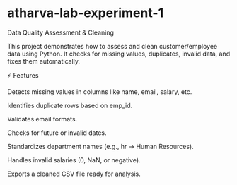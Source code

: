 # atharva-lab-experiment-1
 Data Quality Assessment & Cleaning

This project demonstrates how to assess and clean customer/employee data using Python.
It checks for missing values, duplicates, invalid data, and fixes them automatically.

⚡ Features

Detects missing values in columns like name, email, salary, etc.

Identifies duplicate rows based on emp_id.

Validates email formats.

Checks for future or invalid dates.

Standardizes department names (e.g., hr → Human Resources).

Handles invalid salaries (0, NaN, or negative).

Exports a cleaned CSV file ready for analysis.
